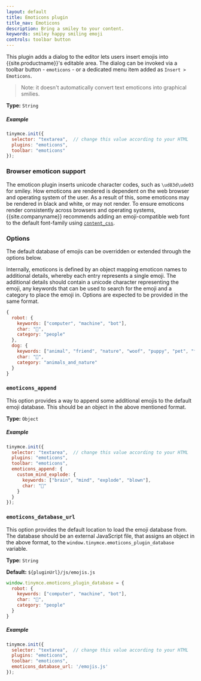 ```yaml
---
layout: default
title: Emoticons plugin
title_nav: Emoticons
description: Bring a smiley to your content.
keywords: smiley happy smiling emoji
controls: toolbar button
---
```


This plugin adds a dialog to the editor lets users insert emojis into {{site.productname}}'s editable area. The dialog can be invoked via a toolbar button - `emoticons` - or a dedicated menu item added as `Insert > Emoticons`.

> Note: it doesn't automatically convert text emoticons into graphical smilies.

**Type:** `String`

##### Example

```js
tinymce.init({
  selector: "textarea",  // change this value according to your HTML
  plugins: "emoticons",
  toolbar: "emoticons"
});
```

### Browser emoticon support

The emoticon plugin inserts unicode character codes, such as `\ud83d\ude03` for smiley. How emoticons are rendered is dependent on the web browser and operating system of the user. As a result of this, some emoticons may be rendered in black and white, or may not render.
To ensure emoticons render consistently across browsers and operating systems, {{site.companyname}} recommends adding an emoji-compatible web font to the default font-family using [`content_css`]({{site.baseurl}}/configure/content-appearance/#content_css).

### Options

The default database of emojis can be overridden or extended through the options below.

Internally, emoticons is defined by an object mapping emoticon names to additional details, whereby each entry represents a single emoji. The additional details should contain a unicode character representing the emoji, any keywords that can be used to search for the emoji and a category to place the emoji in. Options are expected to be provided in the same format.

```js
{
  robot: {
    keywords: ["computer", "machine", "bot"],
    char: "🤖",
    category: "people"
  },
  dog: {
    keywords: ["animal", "friend", "nature", "woof", "puppy", "pet", "faithful"],
    char: "🐶",
    category: "animals_and_nature"
  }
}
```

### `emoticons_append`

This option provides a way to append some additional emojis to the default emoji database. This should be an object in the above mentioned format.

**Type:** `Object`

##### Example

```js
tinymce.init({
  selector: "textarea",  // change this value according to your HTML
  plugins: "emoticons",
  toolbar: "emoticons",
  emoticons_append: {
    custom_mind_explode: {
      keywords: ["brain", "mind", "explode", "blown"],
      char: "🤯"
    }
  }
});
```

### `emoticons_database_url`

This option provides the default location to load the emoji database from. The database should be an external JavaScript file, that assigns an object in the above format, to the `window.tinymce.emoticons_plugin_database` variable.

**Type:** `String`

**Default:** `${pluginUrl}/js/emojis.js`

```js
window.tinymce.emoticons_plugin_database = {
  robot: {
    keywords: ["computer", "machine", "bot"],
    char: "🤖",
    category: "people"
  }
}
```

##### Example

```js
tinymce.init({
  selector: "textarea",  // change this value according to your HTML
  plugins: "emoticons",
  toolbar: "emoticons",
  emoticons_database_url: '/emojis.js'
});
```
